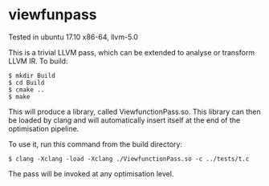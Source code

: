 viewfunpass
==========
Tested in ubuntu 17.10 x86-64, llvm-5.0

This is a trivial LLVM pass, which can be extended to analyse or transform LLVM
IR.  To build:

	$ mkdir Build
	$ cd Build
	$ cmake ..
	$ make

        
This will produce a library, called ViewfunctionPass.so.  This library can then 
be loaded by clang and will automatically insert itself at the end of the 
optimisation pipeline.

To use it, run this command from the build directory:

	$ clang -Xclang -load -Xclang ./ViewfunctionPass.so -c ../tests/t.c

The pass will be invoked at any optimisation level.

